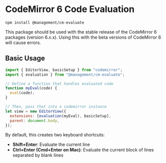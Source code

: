 # CodeMirror 6 Code Evaluation

```
npm install @management/cm-evaluate
```

This package should be used with the stable release of the CodeMirror 6 packages (version 6.x.x). Using this with the beta versions of CodeMirror 6 will cause errors.

## Basic Usage

```javascript
import { EditorView, basicSetup } from "codemirror";
import { evaluation } from "@management/cm-evaluate";

// Define a function that handles evaluated code
function myEval(code) {
  eval(code);
}

// Then, pass that into a codemirror instance
let view = new EditorView({
  extensions: [evaluation(myEval), basicSetup],
  parent: document.body,
});
```

By default, this creates two keyboard shortcuts:

- **Shift+Enter**: Evaluate the current line
- **Ctrl+Enter (Cmd+Enter on Mac)**: Evaluate the current block of lines separated by blank lines
